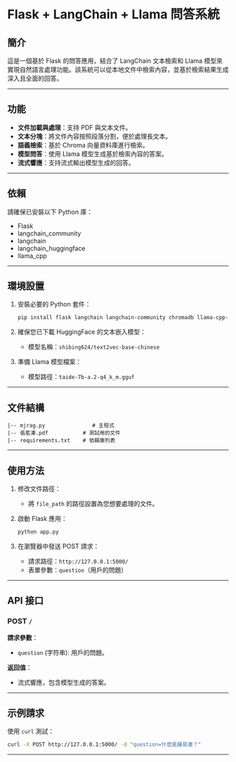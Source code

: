 # Flask + LangChain + Llama 問答系統

## 簡介

這是一個基於 Flask 的問答應用，結合了 LangChain 文本檢索和 Llama 模型來實現自然語言處理功能。該系統可以從本地文件中檢索內容，並基於檢索結果生成深入且全面的回答。

---

## 功能

- **文件加載與處理**：支持 PDF 與文本文件。
- **文本分塊**：將文件內容按照段落分割，便於處理長文本。
- **語義檢索**：基於 Chroma 向量資料庫進行檢索。
- **模型問答**：使用 Llama 模型生成基於檢索內容的答案。
- **流式響應**：支持流式輸出模型生成的回答。

---

## 依賴

請確保已安裝以下 Python 庫：

- Flask
- langchain\_community
- langchain
- langchain\_huggingface
- llama\_cpp

---

## 環境設置

1. 安裝必要的 Python 套件：

   ```bash
   pip install flask langchain langchain-community chromadb llama-cpp-python
   ```

2. 確保您已下載 HuggingFace 的文本嵌入模型：

   - 模型名稱：`shibing624/text2vec-base-chinese`

3. 準備 Llama 模型檔案：

   - 模型路徑：`taide-7b-a.2-q4_k_m.gguf`

---

## 文件結構

```
|-- mjrag.py               # 主程式
|-- 張茗溱.pdf           # 測試用的文件
|-- requirements.txt    # 依賴庫列表
```

---

## 使用方法

1. 修改文件路徑：

   - 將 `file_path` 的路徑設置為您想要處理的文件。

2. 啟動 Flask 應用：

   ```bash
   python app.py
   ```

3. 在瀏覽器中發送 POST 請求：

   - 請求路徑：`http://127.0.0.1:5000/`
   - 表單參數：`question`（用戶的問題）

---

## API 接口

### POST `/`

**請求參數**：

- `question` (字符串): 用戶的問題。

**返回值**：

- 流式響應，包含模型生成的答案。

---

## 示例請求

使用 `curl` 測試：

```bash
curl -X POST http://127.0.0.1:5000/ -d "question=什麼是腸易激？"
```

---


